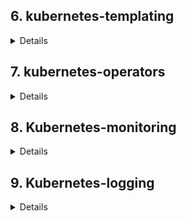 ## 6. kubernetes-templating
<details>
1. Разрнут кластер Kubernetes Engine в GCP

2. Установлены готовые чарты nginx-ingress, cert-manager, chartmuseum, harbor посредством утилиты helm3

3. Создан ресурс ClusterIssuer для корректно работы cert-menager'а
```yaml
apiVersion: cert-manager.io/v1
kind: ClusterIssuer
metadata:
  name: letsencrypt
spec:
  acme:
    # You must replace this email address with your own.
    # Let's Encrypt will use this to contact you about expiring
    # certificates, and issues related to your account.
    email: snake251188@mail.ru
    server: https://acme-v02.api.letsencrypt.org/directory
    preferredChain: "ISRG Root X1"
    privateKeySecretRef:
      # Secret resource that will be used to store the account's private key.
      name: letsencrypt
    # Add a single challenge solver, HTTP01 using nginx
    solvers:
      - http01:
          ingress:
            class: nginx
```

4. Описан файл values.yaml для генерации ssl сертификата и создания ингресса chart-museum'a
   https://chartmuseum.34.122.143.57.nip.io

## Cahrtmuseum HWStar
1. Включить API заменив значение переменной окружения
```python
DISABLE_API: false
```
2. Добавить репозиторий в helm
```shell
helm repo add chartmuseum https://chartmuseum.34.122.143.57.nip.io
```
3. Загрузить в репоизторий чарт, я можно через curl дибо через плагин push для хельма
```shell
helm push ./chartmuseum chartmuseum
```
4. Обновить кэш репозиторев helm
```shell
helm repo update
```
5. Устновить пакет из chartmuseum
```shell
helm install test-chart  chartmuseum/chartmuseum -f ./chartmuseum/values.yaml -n test
```
PS: Так же можно включить аторизацию по логину/паролю или по access token но я не стал заморачиваться ибо в задании не требуется)


### Harbor
Для арбора написаны файлы values включающие ingress и генерацию сертификатов
https://harbor.34.122.143.57.nip.io/

## HelmFile
Описан деплой компонентов cert-manager, nginx-ingress, harbor посредством helmfile
Манифест лежит в каталоге kubernetes-templating/helmfile
Запуск
```shell
cd kubernetes-templating/helmfile
helmfile apply
```
## Chart

Написан helm chart  для сервиса frontend, манифесты лежат в папке kubernetes-templating/frontend
**Проверка**
```shell
helm install -n hipster-shop fronend ./frontend
```

Чарт frontend добавлен в зависимости к hipstershop
Для чарта hipster-shop добавлена зависимость от community chart stable/redis
**Проверка**
```shell
cd kubernetes-templating/
helm dependency update ./hipster-shop
helm install -n hipster-shop hipster-shop ./hipster-shop/
```

## Helm-secrets
Устновлены пакеты
```shell
brew install sops
brew install gnupg2
brew install gnu-getopt
```

Устновлен helm plugin
```shell
helm plugin install https://github.com/futuresimple/helm-secrets --version 2.0.2
```
Сгенерирован ключ и зашифрован файл секрктов,  лежит в каталоге  `kubernetes-templating/frontend/secrets.yaml`

## Kubecfg
Написаны шаблон деплоя на jsonnet для сервисов paymentservice и shippingservice
```shell
cd kubernetes-templating/kubecfg/
kubecfg update services.jsonnet --namespace hipster-shop
```

## Kapitan
Описываем таргет для компилятора капитана
```yaml
# cat inventory/targets/hipster-shop.yml
classes:
  - cartservice

parameters:
  target_name: prod
  namespace: hipster-shop 
  ```

Описываем перменные для компиляции манифеста
```yaml
# cat inventory/classes/cartservice.yml
parameters:
  cartservice:
    image: "gcr.io/google-samples/microservices-demo/cartservice:v0.1.3"
    env:
      - name: REDIS_ADDR
        value: "redis-cart-master:6379"
      - name: PORT
        value: "7070"
      - name: LISTEN_ADDR
        value: "0.0.0.0"
    port: 7070
    namespace: hipster-shop
    resources:
      requests:
        cpu: 200m
        memory: 64Mi
      limits:
        cpu: 300m
        memory: 128Mi

  kapitan:
    vars:
      target: ${target_name}
      namespace: hipster-shop
    compile:
      - output_path: manifest
        input_type: jsonnet
        output_type: yaml
        input_paths:
          - components/cartservice/main.jsonnet
```

Описываем jsonnet-шаблоны для сервиса и деплоймента
```json
# cat components/cartservice/deployment.jsonnet


local kube = import "lib/kube.libjsonnet";
local kap = import "lib/kapitan.libjsonnet";
local inv = kap.inventory();

local myContainers = kube.Container("server") {
image: inv.parameters.cartservice.image,
env: inv.parameters.cartservice.env,
resources: inv.parameters.cartservice.resources,
ports_+: {
grpc: {containerPort: inv.parameters.cartservice.port}
}
};

local deployment = kube.Deployment("cartservice") {
spec+: {
selector: {
matchLabels: {
app: "cartservice",
},
},
template+: {
metadata: {
labels: {
app: "cartservice",
},
},
spec+: {
containers_+: {
cartservice: myContainers
},
}
},
},
};

{
cartservice: deployment
}
```

```json
# cat components/cartservice/service.jsonnet


local kube = import "lib/kube.libjsonnet";
local deployment = import "./deployment.jsonnet";

local svc = kube.Service("cartservice") {
target_pod:: deployment.cartservice.spec.template,
target_container_name:: "server",
type: "ClusterIP",
};


{
cartservice: svc
}
```

```json
# cat components/cartservice/main.jsonnet


local svc = import "./service.jsonnet";
local deployment = import "./deployment.jsonnet";


{
"service": svc.cartservice,
"deployment": deployment.cartservice,
}
```

Компилируем манифесты
```shell
docker run -t --rm -v $(pwd):/src:delegated deepmind/kapitan compile
```

Применяем манифесты
```shell
cd compiled/prod/manifest/
```
```shell
 kubectl appl -f ./deployment.yaml -f ./service.yaml
```
</details>

## 7. kubernetes-operators
<details>

### CR & CRD
1. Создал cr и crd 
2. Добавляем валидатор для CR \
P.S в версии k8s `Major:"1", Minor:"18+", GitVersion:"v1.18.12-gke.1200"`,
включен `preserveUnknownFields` для поддержки обратной совместимости и поле usless_data не приводите к ошибке
валидации CR. \
Добавил:
```yaml
preserveUnknownFields: false
```
3. Добавил в зависмости поля `spec` и его содержимое:
```yaml
  validation:
    openAPIV3Schema:
      type: object
      required: ["spec"]
.......
       spec:
          type: object
          required: ["image", "database", "password", "storage_size"]
```

### Контроллер
1. Создаем файлы шаблонов для манифестов 
2. Копипастим  оператор 
3. Ставим зависимости
```shell
pip install --upgrade pip kopf kubernetes jinja2
```
**Вопрос: почему объект создался, хотя мы создали CR, до того, как запустили контроллер?** \
_Конртроллер подписывается на уведомления.\
Уведолмения апи-сервером отправляет не только об только создаваемых ресусрах, но и о уже существующих.

4. Создаем образ с контроллером
5. Добавили манифесты для деплоя оператора

```shell
k get jobs.batch
NAME                         COMPLETIONS   DURATION   AGE
backup-mysql-instance-job    1/1           1s         5m1s
restore-mysql-instance-job   1/1           46s        3m57s
```
```shell
kubectl exec -it $MYSQLPOD -- mysql -potuspassword -e "select * from test;" otus-database
mysql: [Warning] Using a password on the command line interface can be insecure.
+----+-------------+
| id | name        |
+----+-------------+
|  1 | some data   |
|  2 | some data-2 |
+----+-------------+
```
</details>

## 8. Kubernetes-monitoring
<details>

 1. Создаем namespace для prometheus
```shell
k create ns prometheus
```


2. Добавляем репозитрий prometheus-stack
```shell
helm repo add prometheus-community https://prometheus-community.github.io/helm-charts
helm repo update

```

3. Выгружаем values файл
```shell
helm show values prometheus-community/kube-prometheus-stack > values.yaml
```

4. Устанавливаем prometheus-stack
```shell
helm install -n prometheus prometheus prometheus-community/kube-prometheus-stack -f ./values.yaml
```

5. Создаем NS nginx
```shell
k create ns nginx
```

6. Пишем маниесты для запуска nginx (каталог kubernetes-monitoring/nginx)

7. Применяем манифесты
```shell
k apply -f nginx/nginx-cm.yaml -f nginx/nginx-svc.yaml -f nginx/nginx-deployment.yaml
```

Проверяем что сервис запустился
```shell
k get all -n nginx
NAME                                    READY   STATUS    RESTARTS   AGE
pod/nginx-deployment-6857fdcbf7-jrrkd   1/1     Running   0          11s
pod/nginx-deployment-6857fdcbf7-trf4q   1/1     Running   0          11s
pod/nginx-deployment-6857fdcbf7-xcspx   1/1     Running   0          11s

NAME                TYPE        CLUSTER-IP   EXTERNAL-IP   PORT(S)           AGE
service/nginx-svc   ClusterIP   10.40.2.82   <none>        80/TCP,8080/TCP   13s

NAME                               READY   UP-TO-DATE   AVAILABLE   AGE
deployment.apps/nginx-deployment   3/3     3            3           13s

NAME                                          DESIRED   CURRENT   READY   AGE
replicaset.apps/nginx-deployment-6857fdcbf7   3         3         3       13s
```

8. Добавлем в шаблон пода nginx контейнер с nginx-opertor'ом и прменяем 
```shell
k apply -f nginx/nginx-deployment.yaml
```   
9. Добавлеям additionalServiceMonitors в values чарта 
```yaml
  additionalServiceMonitors:
      - name: "nginx-operator"
        selector:
          matchLabels:
            svc: nginx
        namespaceSelector:
          matchNames:
            - nginx
        endpoints:
          - port: "operator"
            targetPort: 9113
            path: /metrics
```
Обновляем манифесты 
```shell
helm upgrade --install -n prometheus prometheus prometheus-community/kube-prometheus-stack -f values.yaml
```
Скриншот дашборда для nginx
![Alt text](./kubernetes-monitoring/images/2021-01-19_02-45-24.png?raw=true "Grafana")

Таже ресусрсы доступны по ссылкам: \
http://grafana.34.122.143.57.nip.io (pwd in values.yaml) \
http://prometheus.34.122.143.57.nip.io/graph
</details>

## 9. Kubernetes-logging
<details>

#### Подготовка
Создал новый кластер в gcp
```shell
k get node
NAME                                     STATUS                     ROLES    AGE     VERSION
gke-logiing-default-pool-1a619026-dtpg   Ready                      <none>   5m44s   v1.16.15-gke.6000
gke-logiing-infra-pool-07e8b735-0vl5     Ready                      <none>   5m46s   v1.16.15-gke.6000
gke-logiing-infra-pool-07e8b735-4dws     Ready                      <none>   5m46s   v1.16.15-gke.6000
gke-logiing-infra-pool-07e8b735-ljrf     Ready                      <none>   5m46s   v1.16.15-gke.6000
```

Поставил hipster-hope
```shell
k create ns microservices-demo

k apply -f https://raw.githubusercontent.com/express42/otus-platform-snippets/master/Module-02/Logging/microservices-demo-without-resources.yaml -n m
icroservices-demo

kgp -n microservices-demo -o wide
NAME                                     READY   STATUS             RESTARTS   AGE     IP          NODE                                     NOMINATED NODE   READINESS GATES
adservice-cb695c556-mn56r                1/1     Running            0          2m15s   10.8.4.20   gke-logiing-default-pool-1a619026-dtpg   <none>           <none>
cartservice-f4677b75f-d5z8q              1/1     Running            2          2m17s   10.8.4.16   gke-logiing-default-pool-1a619026-dtpg   <none>           <none>
checkoutservice-664f865b9b-jgnc5         1/1     Running            0          2m19s   10.8.4.11   gke-logiing-default-pool-1a619026-dtpg   <none>           <none>
currencyservice-bb9d998bd-hcvsm          1/1     Running            0          2m16s   10.8.4.18   gke-logiing-default-pool-1a619026-dtpg   <none>           <none>
emailservice-6756967b6d-crgfl            1/1     Running            0          2m19s   10.8.4.10   gke-logiing-default-pool-1a619026-dtpg   <none>           <none>
frontend-766587959d-2jd9s                1/1     Running            0          2m18s   10.8.4.13   gke-logiing-default-pool-1a619026-dtpg   <none>           <none>
loadgenerator-9f854cfc5-p9wr4            0/1     CrashLoopBackOff   3          2m17s   10.8.4.17   gke-logiing-default-pool-1a619026-dtpg   <none>           <none>
paymentservice-57c87dc78b-b2fsg          1/1     Running            0          2m18s   10.8.4.14   gke-logiing-default-pool-1a619026-dtpg   <none>           <none>
productcatalogservice-9f5d68b54-x59d9    1/1     Running            0          2m17s   10.8.4.15   gke-logiing-default-pool-1a619026-dtpg   <none>           <none>
recommendationservice-57c49756fd-rhzc8   1/1     Running            0          2m19s   10.8.4.12   gke-logiing-default-pool-1a619026-dtpg   <none>           <none>
redis-cart-5f75fbd9c7-qsvt4              1/1     Running            0          2m16s   10.8.4.21   gke-logiing-default-pool-1a619026-dtpg   <none>           <none>
shippingservice-689c6457cd-27vcw         1/1     Running            0          2m16s   10.8.4.19   gke-logiing-default-pool-1a619026-dtpg   <none>           <none>
```

#### EFK

Добавляем репо
```shell
helm repo add elastic https://helm.elastic.co

helm repo update
```

Ставим чарты 
```shell
k create ns observability

helm install -n observability elasticsearch elastic/elasticsearch

helm install -n observability kibana elastic/kibana

helm install -n observability fluent-bit stable/fluent-bit
```

Правим values для elasticsearch и обновляем манифесты
```shell
helm show values elastic/elasticsearch > kubernetes-logging/elasticsearch.values.yaml

helm upgrade --install -n observability elasticsearch elastic/elasticsearch -f kubernetes-logging/elasticsearch.values.yaml

NAME                             READY   STATUS    RESTARTS   AGE   IP          NODE                                     NOMINATED NODE   READINESS GATES
elasticsearch-master-0           1/1     Running   0          36m   10.8.2.2    gke-logiing-infra-pool-07e8b735-ljrf     <none>           <none>
elasticsearch-master-1           1/1     Running   0          38m   10.8.1.2    gke-logiing-infra-pool-07e8b735-4dws     <none>           <none>
elasticsearch-master-2           1/1     Running   0          39m   10.8.0.2    gke-logiing-infra-pool-07e8b735-0vl5     <none>           <none>
```

Ставим ingress
```shell
helm repo add ingress-nginx https://kubernetes.github.io/ingress-nginx

helm repo update

k create ns nginx-ingress

helm show values ingress-nginx/ingress-nginx > kubernetes-logging/nginx-ingress.values.yaml

helm upgrade --install -n nginx-ingress nginx-ingress ingress-nginx/ingress-nginx -f kubernetes-logging/nginx-ingress.values.yaml

kgp -n nginx-ingress -o wide
NAME                                                      READY   STATUS    RESTARTS   AGE     IP         NODE                                   NOMINATED NODE   READINESS GATES
nginx-ingress-ingress-nginx-controller-5865bbc6f6-kp5n9   1/1     Running   0          2m53s   10.8.2.4   gke-logiing-infra-pool-07e8b735-ljrf   <none>           <none>
nginx-ingress-ingress-nginx-controller-5865bbc6f6-q24qd   1/1     Running   0          2m8s    10.8.1.4   gke-logiing-infra-pool-07e8b735-4dws   <none>           <none>
nginx-ingress-ingress-nginx-controller-5865bbc6f6-tdldm   1/1     Running   0          2m33s   10.8.0.4   gke-logiing-infra-pool-07e8b735-0vl5   <none>           <none>
```

Обновляем кибану
```shell
helm show values elastic/kibana > kubernetes-logging/kibana.values.yaml
 
helm upgrade --install -n observability kibana elastic/kibana -f kubernetes-logging/kibana.values.yaml
```

Теперь кибана доступна по ссылке http://kibana.104.155.18.162.xip.io

Обновляем fluent-bit
```shell
helm show values stable/fluent-bit > kubernetes-logging/fluent-bit.values.yaml

helm upgrade --install -n observability fluent-bit stable/fluent-bit -f kubernetes-logging/fluent-bit.values.yaml
```

EFK :star:

Закомментировал фильтр добавленный в ДЗ и заменил его на json парсер, \
как я понял он раскрывает полученный message и заменяет дефолтные поля, \
единственное появилась ошибка в логе не понял что не нравится эластику
```text
[2021/02/13 14:06:27] [error] [out_es] could not pack/validate JSON response
{"took":101,"errors":true,"items":[{"index":{"_index":"kubernetes_cluster-2021.01.26","_type":"flb_type","_id":"HWu2m3cBIfrXqsVX1iXF","status":400,"error":{"type":"mapper_parsing_exception","reason":"failed to parse field [log] of type [text] in document with id 'HWu2m3cBIfrXqsVX1iXF'. Preview of field's value: '{severity=info, message=[GetQuote] received request, timestamp=2021-01-26T06:46:24.507317158Z}'","caused_by":{"type":"illegal_state_exception","reason":"Can't get text on a START_OBJECT at 1:48"}}}},{"index":{"_index":"kubernetes_cluster-2021.01.26","_type":"flb_type","_id":"Hmu2m3cBIfrXqsVX1iXF","status":400,"error":{"type":"mapper_parsing_exception","reason":"failed to parse field [log] of type [text] in document with id 'Hmu2m3cBIfrXqsVX1iXF'. Preview of field's value: '{severity=info, message=[GetQuote] completed request, timestamp=2021-01-26T06:46:24.512419233Z}'","caused_by":{"type":"illegal_state_exception",
```

Сам парсер по сути указан в примере в values
```yaml
parsers:
  enabled: true
  json:
     - name: log
       extraEntries: |
          Decode_Field_As  escaped log do_next
          Decode_Field_As  json log
```


</details>
